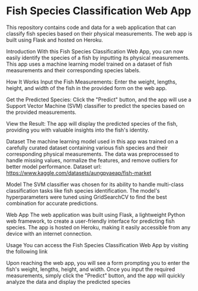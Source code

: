 # Fish Species Classification Web App
This repository contains code and data for a web application that can classify fish species based on their physical measurements. The web app is built using Flask and hosted on Heroku.

Introduction
With this Fish Species Classification Web App, you can now easily identify the species of a fish by inputting its physical measurements. This app uses a machine learning model trained on a dataset of fish measurements and their corresponding species labels.

How It Works
Input the Fish Measurements: Enter the weight, lengths, height, and width of the fish in the provided form on the web app.

Get the Predicted Species: Click the "Predict" button, and the app will use a Support Vector Machine (SVM) classifier to predict the species based on the provided measurements.

View the Result: The app will display the predicted species of the fish, providing you with valuable insights into the fish's identity.

Dataset
The machine learning model used in this app was trained on a carefully curated dataset containing various fish species and their corresponding physical measurements. The data was preprocessed to handle missing values, normalize the features, and remove outliers for better model performance. Dataset url: https://www.kaggle.com/datasets/aungpyaeap/fish-market

Model
The SVM classifier was chosen for its ability to handle multi-class classification tasks like fish species identification. The model's hyperparameters were tuned using GridSearchCV to find the best combination for accurate predictions.

Web App
The web application was built using Flask, a lightweight Python web framework, to create a user-friendly interface for predicting fish species. The app is hosted on Heroku, making it easily accessible from any device with an internet connection.

Usage
You can access the Fish Species Classification Web App by visiting the following link

Upon reaching the web app, you will see a form prompting you to enter the fish's weight, lengths, height, and width. Once you input the required measurements, simply click the "Predict" button, and the app will quickly analyze the data and display the predicted species
